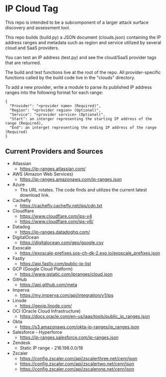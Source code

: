 # IP Cloud Tag

This repo is intended to be a subcomponent of a larger attack surface discovery and assessment tool.

This repo builds (build.py) a JSON document (clouds.json) containing the IP address ranges and metadata such as region and service utilized by several cloud and SaaS providers.

You can test an IP address (test.py) and see the cloud/SaaS provider tags that are returned.

The build and test functions live at the root of the repo.  All provider-specific functions called by the build code live in the "clouds" directory.

To add a new provider, write a module to parse its published IP address ranges into the following format for each range:
```
{
  "Provider": "<provider name> (Required)",
  "Region": "<provider region> (Optional)",
  "Service": "<provider service> (Optional)",
  "Start": an interger representing the starting IP address of the range (Required),
  "End": an interget representing the ending IP address of the range (Required)
}
```

## Current Providers and Sources

* Atlassian
  * https://ip-ranges.atlassian.com/
* AWS (Amazon Web Services)
  * https://ip-ranges.amazonaws.com/ip-ranges.json
* Azure
  * Ths URL rotates.  The code finds and utilizes the current latest download link.
* Cachefly
  * https://cachefly.cachefly.net/ips/cdn.txt
* Cloudflare
  * https://www.cloudflare.com/ips-v4
  * https://www.cloudflare.com/ips-v6/
* Datadog
  * https://ip-ranges.datadoghq.com/
* DigitalOcean
  * https://digitalocean.com/geo/google.csv
* Exoscale
  * https://exoscale-prefixes.sos-ch-dk-2.exo.io/exoscale_prefixes.json
* Fastly
  * https://api.fastly.com/public-ip-list
* GCP (Google Cloud Platform)
  * https://www.gstatic.com/ipranges/cloud.json
* GitHub
  * https://api.github.com/meta
* Imperva
  * https://my.imperva.com/api/integration/v1/ips
* Linode
  * https://geoip.linode.com/
* OCI (Oracle Cloud Infrastructure)
  * https://docs.oracle.com/en-us/iaas/tools/public_ip_ranges.json
* Okta
  * https://s3.amazonaws.com/okta-ip-ranges/ip_ranges.json
* Salesforce - Hyperforce
  * https://ip-ranges.salesforce.com/ip-ranges.json
* Zendesk
  * Static IP range - 216.198.0.0/18
* Zscaler
  * https://config.zscaler.com/api/zscalerthree.net/cenr/json
  * https://config.zscaler.com/api/zscalertwo.net/cenr/json
  * https://config.zscaler.com/api/zscalerone.net/cenr/json
